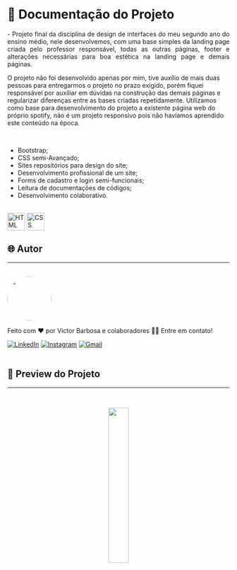 # 📒 Documentação do Projeto

<p align="justify">
  - Projeto final da disciplina de design de interfaces do meu segundo ano do ensino médio, nele desenvolvemos, com uma base simples da landing page criada pelo professor responsável, todas as outras páginas, footer e alterações necessárias para boa estética na landing page e demais páginas.
  
  O projeto não foi desenvolvido apenas por mim, tive auxílio de mais duas pessoas para entregarmos o projeto no prazo exigido, porém fiquei responsável por auxiliar em dúvidas na construção das demais páginas e regularizar diferenças entre as bases criadas repetidamente. Utilizamos como base para desenvolvimento do projeto a existente página web do próprio spotify, não é um projeto responsivo pois não havíamos aprendido este conteúdo na época.
</p>
<br>

- Bootstrap;
- CSS semi-Avançado;
- Sites repositórios para design do site;
- Desenvolvimento profissional de um site;
- Forms de cadastro e login semi-funcionais;
- Leitura de documentações de códigos;
- Desenvolvimento colaborativo.

<div style="display: inline_block"><br>
  <img align="center" alt="HTML" heigth="30" width="40" src="https://cdn.jsdelivr.net/gh/devicons/devicon@latest/icons/html5/html5-original.svg">
  <img align="center" alt="CSS" heigth="30" width="40" src="https://cdn.jsdelivr.net/gh/devicons/devicon@latest/icons/css3/css3-original.svg">
  <!--img align="center" alt="JS" heigth="30" width="40" src="https://cdn.jsdelivr.net/gh/devicons/devicon@latest/icons/javascript/javascript-original.svg"-->
</div>

## 🌐 Autor
---
<br>

<a href="https://www.linkedin.com/in/victor-santos-01242007111203200607/">
 <img style="border-radius: 50%" src="https://avatars.githubusercontent.com/u/114593367?s=400&u=35dad9c7030300514c27e765de70b83b4073c802&v=4" width="100px;" alt=""/>
</a>

Feito com ❤️ por Victor Barbosa e colaboradores 👋🏽 Entre em contato!

[![LinkedIn](https://img.shields.io/badge/LinkedIn-0077B5?style=for-the-badge&logo=linkedin&logoColor=white)](https://www.linkedin.com/in/victor-santos-01242007111203200607/)
[![Instagram](https://img.shields.io/badge/-Instagram-%23E4405F?style=for-the-badge&logo=instagram&logoColor=white)](https://www.instagram.com/whosvitu_/)
[![Gmail](https://img.shields.io/badge/Gmail-333333?style=for-the-badge&logo=gmail&logoColor=red)](mailto:victorb.santos15@gmail.com)
<br>
<br>

## 🔗 Preview do Projeto
---

<br>
<p width="100%" align="center">
  <a href="https://victorb-s.github.io/Projeto-Spotify/" target="_blank"><img src="https://img.shields.io/badge/Preview-FF5722?style=for-the-badge&logo=todoist&logoColor=white" width="30%"></a>
</p>
